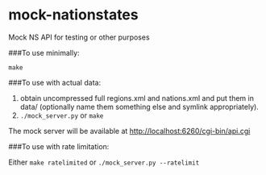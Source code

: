 mock-nationstates
================

Mock NS API for testing or other purposes

###To use minimally:

`make`

###To use with actual data:

1. obtain uncompressed full regions.xml and nations.xml and put them in data/ (optionally name them something else and symlink appropriately).
2. `./mock_server.py` or `make`

The mock server will be available at [http://localhost:6260/cgi-bin/api.cgi](http://localhost:6260/cgi-bin/api.cgi)

###To use with rate limitation:

Either `make ratelimited` or `./mock_server.py --ratelimit`
